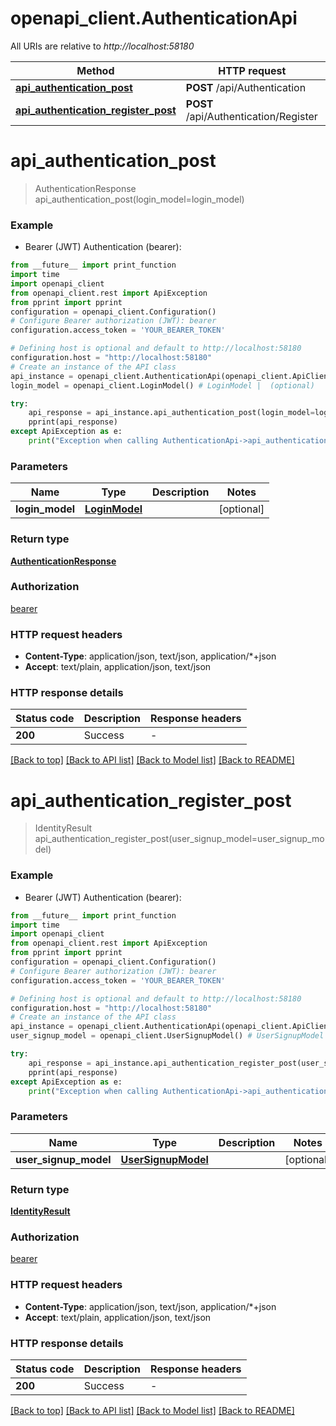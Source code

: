 # openapi_client.AuthenticationApi

All URIs are relative to *http://localhost:58180*

Method | HTTP request | Description
------------- | ------------- | -------------
[**api_authentication_post**](AuthenticationApi.md#api_authentication_post) | **POST** /api/Authentication | 
[**api_authentication_register_post**](AuthenticationApi.md#api_authentication_register_post) | **POST** /api/Authentication/Register | 


# **api_authentication_post**
> AuthenticationResponse api_authentication_post(login_model=login_model)



### Example

* Bearer (JWT) Authentication (bearer):
```python
from __future__ import print_function
import time
import openapi_client
from openapi_client.rest import ApiException
from pprint import pprint
configuration = openapi_client.Configuration()
# Configure Bearer authorization (JWT): bearer
configuration.access_token = 'YOUR_BEARER_TOKEN'

# Defining host is optional and default to http://localhost:58180
configuration.host = "http://localhost:58180"
# Create an instance of the API class
api_instance = openapi_client.AuthenticationApi(openapi_client.ApiClient(configuration))
login_model = openapi_client.LoginModel() # LoginModel |  (optional)

try:
    api_response = api_instance.api_authentication_post(login_model=login_model)
    pprint(api_response)
except ApiException as e:
    print("Exception when calling AuthenticationApi->api_authentication_post: %s\n" % e)
```

### Parameters

Name | Type | Description  | Notes
------------- | ------------- | ------------- | -------------
 **login_model** | [**LoginModel**](LoginModel.md)|  | [optional] 

### Return type

[**AuthenticationResponse**](AuthenticationResponse.md)

### Authorization

[bearer](../README.md#bearer)

### HTTP request headers

 - **Content-Type**: application/json, text/json, application/*+json
 - **Accept**: text/plain, application/json, text/json

### HTTP response details
| Status code | Description | Response headers |
|-------------|-------------|------------------|
**200** | Success |  -  |

[[Back to top]](#) [[Back to API list]](../README.md#documentation-for-api-endpoints) [[Back to Model list]](../README.md#documentation-for-models) [[Back to README]](../README.md)

# **api_authentication_register_post**
> IdentityResult api_authentication_register_post(user_signup_model=user_signup_model)



### Example

* Bearer (JWT) Authentication (bearer):
```python
from __future__ import print_function
import time
import openapi_client
from openapi_client.rest import ApiException
from pprint import pprint
configuration = openapi_client.Configuration()
# Configure Bearer authorization (JWT): bearer
configuration.access_token = 'YOUR_BEARER_TOKEN'

# Defining host is optional and default to http://localhost:58180
configuration.host = "http://localhost:58180"
# Create an instance of the API class
api_instance = openapi_client.AuthenticationApi(openapi_client.ApiClient(configuration))
user_signup_model = openapi_client.UserSignupModel() # UserSignupModel |  (optional)

try:
    api_response = api_instance.api_authentication_register_post(user_signup_model=user_signup_model)
    pprint(api_response)
except ApiException as e:
    print("Exception when calling AuthenticationApi->api_authentication_register_post: %s\n" % e)
```

### Parameters

Name | Type | Description  | Notes
------------- | ------------- | ------------- | -------------
 **user_signup_model** | [**UserSignupModel**](UserSignupModel.md)|  | [optional] 

### Return type

[**IdentityResult**](IdentityResult.md)

### Authorization

[bearer](../README.md#bearer)

### HTTP request headers

 - **Content-Type**: application/json, text/json, application/*+json
 - **Accept**: text/plain, application/json, text/json

### HTTP response details
| Status code | Description | Response headers |
|-------------|-------------|------------------|
**200** | Success |  -  |

[[Back to top]](#) [[Back to API list]](../README.md#documentation-for-api-endpoints) [[Back to Model list]](../README.md#documentation-for-models) [[Back to README]](../README.md)

